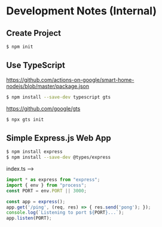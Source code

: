 # Development Notes (Internal)
## Create Project
```sh
$ npm init
```

## Use TypeScript
https://github.com/actions-on-google/smart-home-nodejs/blob/master/package.json
```sh
$ npm install --save-dev typescript gts
```

https://github.com/google/gts
```sh
$ npx gts init
```

## Simple Express.js Web App

```sh
$ npm install express
$ npm install --save-dev @types/express
```

index.ts -->

```typescript
import * as express from "express";
import { env } from "process";
const PORT = env.PORT || 3000;

const app = express();
app.get('/ping', (req, res) => { res.send('pong'); });
console.log(`Listening to port ${PORT}...`);
app.listen(PORT);
```

